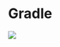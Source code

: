 # Gradle

[![](https://jitpack.io/v/zj565061763/compose-systemui.svg)](https://jitpack.io/#zj565061763/compose-systemui)